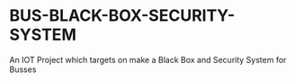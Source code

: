 # BUS-BLACK-BOX-SECURITY-SYSTEM
An IOT Project which targets on make a Black Box and Security System for Busses
